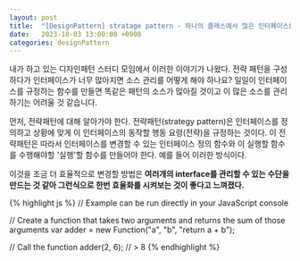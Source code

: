 ```yaml
---
layout: post
title:  "[DesignPattern] stratage pattern - 하나의 클래스에서 많은 인터페이스를 가진다면? 많은 소스를 어떻게 리팩토링 할 것인가? "
date:   2023-10-03 13:00:00 +0900
categories: designPattern
---
```


내가 하고 있는 디자인패턴 스터디 모임에서 이러한 이야기가 나왔다. 전략 패턴을 구성하다가 인터페이스가 너무 많아지면 소스 관리를 어떻게 해야 하나요? 일일이 인터페이스를 규정하는 함수를 만들면 똑같은 패턴의 소스가 많아질 것이고 이 많은 소스를 관리하기는 어려울 것 같습니다. 

먼저, 전략패턴에 대해 알아가야 한다. 전략패턴(strategy pattern)은 인터페이스를 정의하고 상황에 맞게 이 인터페이스의 동작할 행동 요령(전략)을 규정하는 것이다. 이 전략패턴은 따라서 인터페이스를 변경할 수 있는 인터페이스 정의 함수와 이 실행할 함수를 수행해야할 '실행'할 함수를 만들어야 한다. 예를 들어 이러한 방식이다. 

이것을 조금 더 효율적으로 변경할 방법은 __여러개의 interface를 관리할 수 있는 수단을 만드는 것 같아 그런식으로 한번 효율화를 시켜보는 것이 좋다고 느껴졌다.__

{% highlight js %}
// Example can be run directly in your JavaScript console

// Create a function that takes two arguments and returns the sum of those arguments
var adder = new Function("a", "b", "return a + b");

// Call the function
adder(2, 6);
// > 8
{% endhighlight %}

